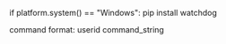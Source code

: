 if platform.system() == "Windows":
    pip install watchdog

command format:
userid  command_string
